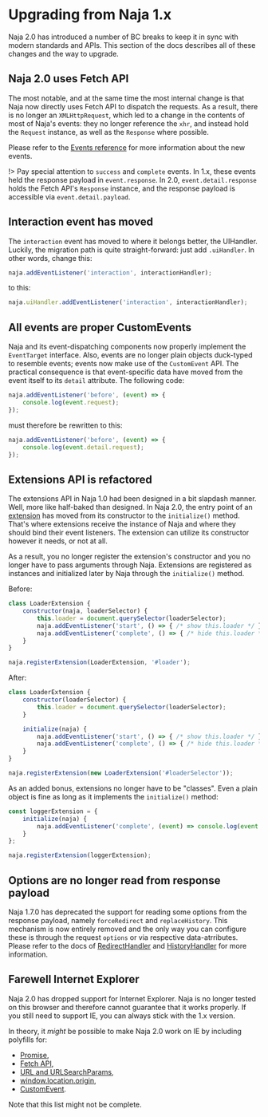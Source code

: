 # Upgrading from Naja 1.x

Naja 2.0 has introduced a number of BC breaks to keep it in sync with modern standards and APIs. This section
of the docs describes all of these changes and the way to upgrade.


## Naja 2.0 uses Fetch API

The most notable, and at the same time the most internal change is that Naja now directly uses Fetch API to dispatch
the requests. As a result, there is no longer an `XMLHttpRequest`, which led to a change in the contents of most
of Naja's events: they no longer reference the `xhr`, and instead hold the `Request` instance, as well as the `Response`
where possible.

Please refer to the [Events reference](events.md) for more information about the new events.

!> Pay special attention to `success` and `complete` events. In 1.x, these events held the response payload
in `event.response`. In 2.0, `event.detail.response` holds the Fetch API's `Response` instance, and the response
payload is accessible via `event.detail.payload`.


## Interaction event has moved

The `interaction` event has moved to where it belongs better, the UIHandler. Luckily, the migration path is quite
straight-forward: just add `.uiHandler`. In other words, change this:

```js
naja.addEventListener('interaction', interactionHandler);
```

to this:

```js
naja.uiHandler.addEventListener('interaction', interactionHandler);
```


## All events are proper CustomEvents

Naja and its event-dispatching components now properly implement the `EventTarget` interface. Also, events are no longer
plain objects duck-typed to resemble events; events now make use of the `CustomEvent` API. The practical consequence is
that event-specific data have moved from the event itself to its `detail` attribute. The following code:

```js
naja.addEventListener('before', (event) => {
    console.log(event.request);
});
```

must therefore be rewritten to this:

```js
naja.addEventListener('before', (event) => {
    console.log(event.detail.request);
});
```


## Extensions API is refactored

The extensions API in Naja 1.0 had been designed in a bit slapdash manner. Well, more like half-baked than designed.
In Naja 2.0, the entry point of an [extension](extensibility.md) has moved from its constructor to the `initialize()`
method. That's where extensions receive the instance of Naja and where they should bind their event listeners. The
extension can utilize its constructor however it needs, or not at all.

As a result, you no longer register the extension's constructor and you no longer have to pass arguments through Naja.
Extensions are registered as instances and initialized later by Naja through the `initialize()` method.

Before:

```js
class LoaderExtension {
    constructor(naja, loaderSelector) {
        this.loader = document.querySelector(loaderSelector);
        naja.addEventListener('start', () => { /* show this.loader */ });
        naja.addEventListener('complete', () => { /* hide this.loader */ });
    }
}

naja.registerExtension(LoaderExtension, '#loader');
```

After:

```js
class LoaderExtension {
    constructor(loaderSelector) {
        this.loader = document.querySelector(loaderSelector);
    }

    initialize(naja) {
        naja.addEventListener('start', () => { /* show this.loader */ });
        naja.addEventListener('complete', () => { /* hide this.loader */ });
    }
}

naja.registerExtension(new LoaderExtension('#loaderSelector'));
```

As an added bonus, extensions no longer have to be "classes". Even a plain object is fine as long as it implements
the `initialize()` method:

```js
const loggerExtension = {
    initialize(naja) {
        naja.addEventListener('complete', (event) => console.log(event.detail));
    }
};

naja.registerExtension(loggerExtension);
```


## Options are no longer read from response payload

Naja 1.7.0 has deprecated the support for reading some options from the response payload, namely `forceRedirect` and
`replaceHistory`. This mechanism is now entirely removed and the only way you can configure these is through the request
`options` or via respective data-atrributes. Please refer to the docs of [RedirectHandler](redirection.md) and
[HistoryHandler](history.md) for more information.


## Farewell Internet Explorer

Naja 2.0 has dropped support for Internet Explorer. Naja is no longer tested on this browser and therefore cannot
guarantee that it works properly. If you still need to support IE, you can always stick with the 1.x version.

In theory, it *might* be possible to make Naja 2.0 work on IE by including polyfills for:

- [Promise](https://www.npmjs.com/package/es6-promise),
- [Fetch API](https://www.npmjs.com/package/whatwg-fetch),
- [URL and URLSearchParams](https://www.npmjs.com/package/url-polyfill),
- [window.location.origin](https://gist.github.com/haydenbleasel/332e10a733ef74e1fedce6099a31a805),
- [CustomEvent](https://www.npmjs.com/package/custom-event).

Note that this list might not be complete.
